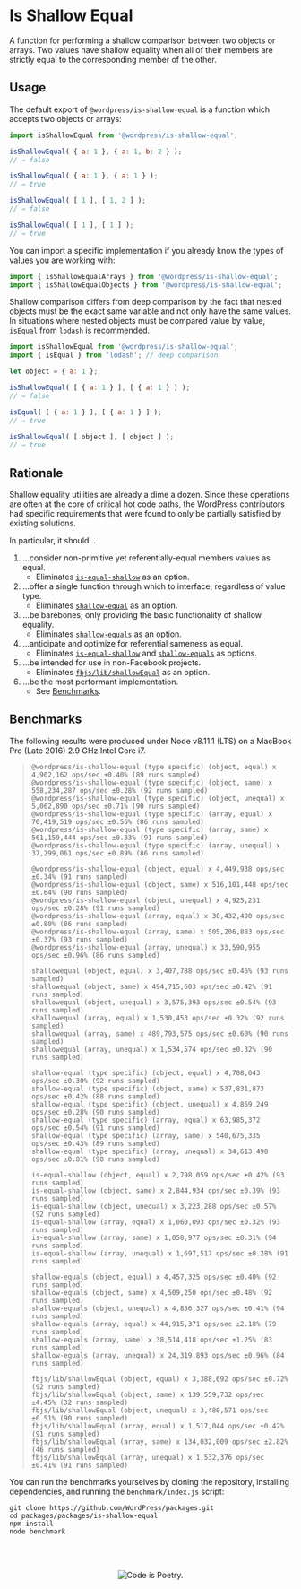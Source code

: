 # Is Shallow Equal

A function for performing a shallow comparison between two objects or arrays. Two values have shallow equality when all of their members are strictly equal to the corresponding member of the other.

## Usage

The default export of `@wordpress/is-shallow-equal` is a function which accepts two objects or arrays:

```js
import isShallowEqual from '@wordpress/is-shallow-equal';

isShallowEqual( { a: 1 }, { a: 1, b: 2 } );
// ⇒ false

isShallowEqual( { a: 1 }, { a: 1 } );
// ⇒ true

isShallowEqual( [ 1 ], [ 1, 2 ] );
// ⇒ false

isShallowEqual( [ 1 ], [ 1 ] );
// ⇒ true
```

You can import a specific implementation if you already know the types of values you are working with:

```js
import { isShallowEqualArrays } from '@wordpress/is-shallow-equal';
import { isShallowEqualObjects } from '@wordpress/is-shallow-equal';
```

Shallow comparison differs from deep comparison by the fact that nested objects must be the exact same variable and not only have the same values. In situations where nested objects must be compared value by value, `isEqual` from `lodash` is recommended.

```js
import isShallowEqual from '@wordpress/is-shallow-equal';
import { isEqual } from 'lodash'; // deep comparison

let object = { a: 1 };

isShallowEqual( [ { a: 1 } ], [ { a: 1 } ] );
// ⇒ false

isEqual( [ { a: 1 } ], [ { a: 1 } ] );
// ⇒ true

isShallowEqual( [ object ], [ object ] );
// ⇒ true
```

## Rationale

Shallow equality utilities are already a dime a dozen. Since these operations are often at the core of critical hot code paths, the WordPress contributors had specific requirements that were found to only be partially satisfied by existing solutions.

In particular, it should…

1. …consider non-primitive yet referentially-equal members values as equal.
   - Eliminates [`is-equal-shallow`](https://www.npmjs.com/package/is-equal-shallow) as an option.
2. …offer a single function through which to interface, regardless of value type.
   - Eliminates [`shallow-equal`](https://www.npmjs.com/package/shallow-equal) as an option.
3. …be barebones; only providing the basic functionality of shallow equality.
   - Eliminates [`shallow-equals`](https://www.npmjs.com/package/shallow-equals) as an option.
4. …anticipate and optimize for referential sameness as equal.
   - Eliminates [`is-equal-shallow`](https://www.npmjs.com/package/is-equal-shallow) and [`shallow-equals`](https://www.npmjs.com/package/shallow-equals) as options.
5. …be intended for use in non-Facebook projects.
   - Eliminates [`fbjs/lib/shallowEqual`](https://www.npmjs.com/package/fbjs) as an option.
6. …be the most performant implementation.
   - See [Benchmarks](#benchmarks).

## Benchmarks

The following results were produced under Node v8.11.1 (LTS) on a MacBook Pro (Late 2016) 2.9 GHz Intel Core i7.

>`@wordpress/is-shallow-equal (type specific) (object, equal) x 4,902,162 ops/sec ±0.40% (89 runs sampled)`  
>`@wordpress/is-shallow-equal (type specific) (object, same) x 558,234,287 ops/sec ±0.28% (92 runs sampled)`  
>`@wordpress/is-shallow-equal (type specific) (object, unequal) x 5,062,890 ops/sec ±0.71% (90 runs sampled)`  
>`@wordpress/is-shallow-equal (type specific) (array, equal) x 70,419,519 ops/sec ±0.56% (86 runs sampled)`  
>`@wordpress/is-shallow-equal (type specific) (array, same) x 561,159,444 ops/sec ±0.33% (91 runs sampled)`  
>`@wordpress/is-shallow-equal (type specific) (array, unequal) x 37,299,061 ops/sec ±0.89% (86 runs sampled)`  
>
>`@wordpress/is-shallow-equal (object, equal) x 4,449,938 ops/sec ±0.34% (91 runs sampled)`  
>`@wordpress/is-shallow-equal (object, same) x 516,101,448 ops/sec ±0.64% (90 runs sampled)`  
>`@wordpress/is-shallow-equal (object, unequal) x 4,925,231 ops/sec ±0.28% (91 runs sampled)`  
>`@wordpress/is-shallow-equal (array, equal) x 30,432,490 ops/sec ±0.80% (86 runs sampled)`  
>`@wordpress/is-shallow-equal (array, same) x 505,206,883 ops/sec ±0.37% (93 runs sampled)`  
>`@wordpress/is-shallow-equal (array, unequal) x 33,590,955 ops/sec ±0.96% (86 runs sampled)`  
>
>`shallowequal (object, equal) x 3,407,788 ops/sec ±0.46% (93 runs sampled)`  
>`shallowequal (object, same) x 494,715,603 ops/sec ±0.42% (91 runs sampled)`  
>`shallowequal (object, unequal) x 3,575,393 ops/sec ±0.54% (93 runs sampled)`  
>`shallowequal (array, equal) x 1,530,453 ops/sec ±0.32% (92 runs sampled)`  
>`shallowequal (array, same) x 489,793,575 ops/sec ±0.60% (90 runs sampled)`  
>`shallowequal (array, unequal) x 1,534,574 ops/sec ±0.32% (90 runs sampled)`  
>
>`shallow-equal (type specific) (object, equal) x 4,708,043 ops/sec ±0.30% (92 runs sampled)`  
>`shallow-equal (type specific) (object, same) x 537,831,873 ops/sec ±0.42% (88 runs sampled)`  
>`shallow-equal (type specific) (object, unequal) x 4,859,249 ops/sec ±0.28% (90 runs sampled)`  
>`shallow-equal (type specific) (array, equal) x 63,985,372 ops/sec ±0.54% (91 runs sampled)`  
>`shallow-equal (type specific) (array, same) x 540,675,335 ops/sec ±0.43% (89 runs sampled)`  
>`shallow-equal (type specific) (array, unequal) x 34,613,490 ops/sec ±0.81% (90 runs sampled)`  
>
>`is-equal-shallow (object, equal) x 2,798,059 ops/sec ±0.42% (93 runs sampled)`  
>`is-equal-shallow (object, same) x 2,844,934 ops/sec ±0.39% (93 runs sampled)`  
>`is-equal-shallow (object, unequal) x 3,223,288 ops/sec ±0.57% (92 runs sampled)`  
>`is-equal-shallow (array, equal) x 1,060,093 ops/sec ±0.32% (93 runs sampled)`  
>`is-equal-shallow (array, same) x 1,058,977 ops/sec ±0.31% (94 runs sampled)`  
>`is-equal-shallow (array, unequal) x 1,697,517 ops/sec ±0.28% (91 runs sampled)`  
>
>`shallow-equals (object, equal) x 4,457,325 ops/sec ±0.40% (92 runs sampled)`  
>`shallow-equals (object, same) x 4,509,250 ops/sec ±0.48% (92 runs sampled)`  
>`shallow-equals (object, unequal) x 4,856,327 ops/sec ±0.41% (94 runs sampled)`  
>`shallow-equals (array, equal) x 44,915,371 ops/sec ±2.18% (79 runs sampled)`  
>`shallow-equals (array, same) x 38,514,418 ops/sec ±1.25% (83 runs sampled)`  
>`shallow-equals (array, unequal) x 24,319,893 ops/sec ±0.96% (84 runs sampled)`  
>
>`fbjs/lib/shallowEqual (object, equal) x 3,388,692 ops/sec ±0.72% (92 runs sampled)`  
>`fbjs/lib/shallowEqual (object, same) x 139,559,732 ops/sec ±4.45% (32 runs sampled)`  
>`fbjs/lib/shallowEqual (object, unequal) x 3,480,571 ops/sec ±0.51% (90 runs sampled)`  
>`fbjs/lib/shallowEqual (array, equal) x 1,517,044 ops/sec ±0.42% (91 runs sampled)`  
>`fbjs/lib/shallowEqual (array, same) x 134,032,009 ops/sec ±2.82% (46 runs sampled)`  
>`fbjs/lib/shallowEqual (array, unequal) x 1,532,376 ops/sec ±0.41% (91 runs sampled)`  

You can run the benchmarks yourselves by cloning the repository, installing dependencies, and running the `benchmark/index.js` script:

```
git clone https://github.com/WordPress/packages.git
cd packages/packages/is-shallow-equal
npm install
node benchmark
```

<br/><br/><p align="center"><img src="https://s.w.org/style/images/codeispoetry.png?1" alt="Code is Poetry." /></p>
